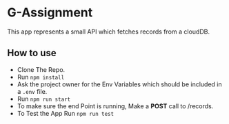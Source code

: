 # G-Assignment

This app represents a small API which fetches records from a cloudDB.

## How to use

- Clone The Repo.
- Run `npm install`
- Ask the project owner for the Env Variables which should be included in a `.env` file.
- Run `npm run start`
- To make sure the end Point is running, Make a **POST** call to /records.
- To Test the App Run `npm run test`
